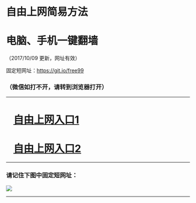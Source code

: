﻿# 自由上网简易方法

# 电脑、手机一键翻墙

（2017/10/09 更新，网址有效）

固定短网址：https://git.io/free99

### （微信如打不开，请转到浏览器打开）


***





# &nbsp;&nbsp; <a href="http://ft2698414270.fwq-tz-1001.info/fwqtz01.html?t=10090017947 " target="_blank">自由上网入口1</a>
# &nbsp;&nbsp; <a href="http://ft1596727347.fwq-tz-1002.info/fwqtz02.html?t=100900118272 " target="_blank">自由上网入口2</a>
***

### 请记住下图中固定短网址：

<img src="https://s3-us-west-2.amazonaws.com/fwq-1001/yjfq-20170905okok.png" /> 


***

